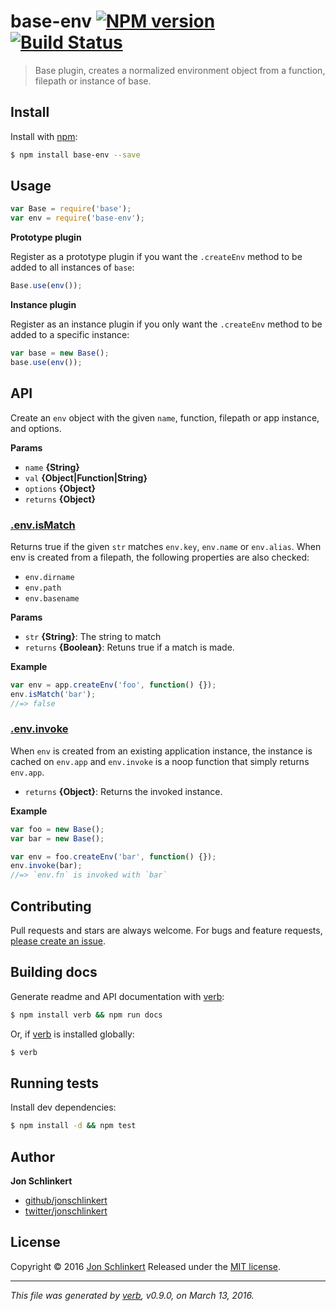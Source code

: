 # base-env [![NPM version](https://img.shields.io/npm/v/base-env.svg)](https://www.npmjs.com/package/base-env) [![Build Status](https://img.shields.io/travis/jonschlinkert/base-env.svg)](https://travis-ci.org/jonschlinkert/base-env)

> Base plugin, creates a normalized environment object from a function, filepath or instance of base.

## Install

Install with [npm](https://www.npmjs.com/):

```sh
$ npm install base-env --save
```

## Usage

```js
var Base = require('base');
var env = require('base-env');
```

**Prototype plugin**

Register as a prototype plugin if you want the `.createEnv` method to be added to all instances of `base`:

```js
Base.use(env());
```

**Instance plugin**

Register as an instance plugin if you only want the `.createEnv` method to be added to a specific instance:

```js
var base = new Base();
base.use(env());
```

## API

Create an `env` object with the given `name`, function, filepath
or app instance, and options.

**Params**

* `name` **{String}**
* `val` **{Object|Function|String}**
* `options` **{Object}**
* `returns` **{Object}**

### [.env.isMatch](lib/app.js#L53)

Returns true if the given `str` matches `env.key`, `env.name` or `env.alias`. When env is created from a filepath, the following properties are also checked:

* `env.dirname`
* `env.path`
* `env.basename`

**Params**

* `str` **{String}**: The string to match
* `returns` **{Boolean}**: Retuns true if a match is made.

**Example**

```js
var env = app.createEnv('foo', function() {});
env.isMatch('bar');
//=> false
```

### [.env.invoke](lib/app.js#L76)

When `env` is created from an existing application instance, the instance is cached on `env.app` and `env.invoke` is a noop function that simply returns `env.app`.

* `returns` **{Object}**: Returns the invoked instance.

**Example**

```js
var foo = new Base();
var bar = new Base();

var env = foo.createEnv('bar', function() {});
env.invoke(bar);
//=> `env.fn` is invoked with `bar`
```

## Contributing

Pull requests and stars are always welcome. For bugs and feature requests, [please create an issue](https://github.com/jonschlinkert/base-env/issues/new).

## Building docs

Generate readme and API documentation with [verb](https://github.com/verbose/verb):

```sh
$ npm install verb && npm run docs
```

Or, if [verb](https://github.com/verbose/verb) is installed globally:

```sh
$ verb
```

## Running tests

Install dev dependencies:

```sh
$ npm install -d && npm test
```

## Author

**Jon Schlinkert**

* [github/jonschlinkert](https://github.com/jonschlinkert)
* [twitter/jonschlinkert](http://twitter.com/jonschlinkert)

## License

Copyright © 2016 [Jon Schlinkert](https://github.com/jonschlinkert)
Released under the [MIT license](https://github.com/jonschlinkert/base-env/blob/master/LICENSE).

***

_This file was generated by [verb](https://github.com/verbose/verb), v0.9.0, on March 13, 2016._